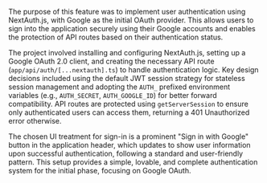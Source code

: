 The purpose of this feature was to implement user authentication using NextAuth.js, with Google as the initial OAuth provider. This allows users to sign into the application securely using their Google accounts and enables the protection of API routes based on their authentication status.

The project involved installing and configuring NextAuth.js, setting up a Google OAuth 2.0 client, and creating the necessary API route (`app/api/auth/[...nextauth].ts`) to handle authentication logic. Key design decisions included using the default JWT session strategy for stateless session management and adopting the `AUTH_` prefixed environment variables (e.g., `AUTH_SECRET`, `AUTH_GOOGLE_ID`) for better forward compatibility. API routes are protected using `getServerSession` to ensure only authenticated users can access them, returning a 401 Unauthorized error otherwise.

The chosen UI treatment for sign-in is a prominent "Sign in with Google" button in the application header, which updates to show user information upon successful authentication, following a standard and user-friendly pattern. This setup provides a simple, lovable, and complete authentication system for the initial phase, focusing on Google OAuth.
